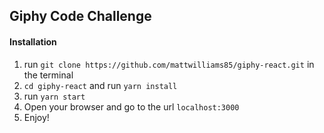 ## Giphy Code Challenge

#### Installation

1. run `git clone https://github.com/mattwilliams85/giphy-react.git` in the terminal
2. `cd giphy-react` and run `yarn install`
3. run `yarn start`
4. Open your browser and go to the url `localhost:3000`
5. Enjoy!
